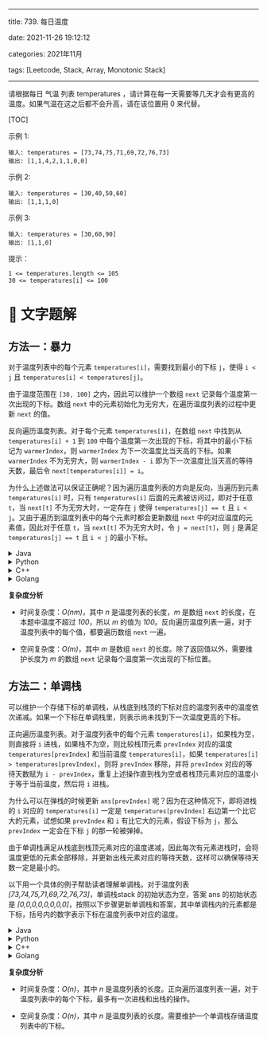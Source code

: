 
---
title: 739. 每日温度

date: 2021-11-26 19:12:12

categories: 2021年11月

tags: [Leetcode, Stack, Array, Monotonic Stack]

---


请根据每日 气温 列表 temperatures ，请计算在每一天需要等几天才会有更高的温度。如果气温在这之后都不会升高，请在该位置用 0 来代替。

<!-- more -->


[TOC]



示例 1:

    输入: temperatures = [73,74,75,71,69,72,76,73]
    输出: [1,1,4,2,1,1,0,0]
示例 2:

    输入: temperatures = [30,40,50,60]
    输出: [1,1,1,0]
示例 3:

    输入: temperatures = [30,60,90]
    输出: [1,1,0]


提示：

    1 <= temperatures.length <= 105
    30 <= temperatures[i] <= 100

# 📖 文字题解
## 方法一：暴力

对于温度列表中的每个元素 `temperatures[i]`，需要找到最小的下标 `j`，使得 `i < j` 且 `temperatures[i] < temperatures[j]`。

由于温度范围在 `[30, 100]` 之内，因此可以维护一个数组 `next` 记录每个温度第一次出现的下标。数组 `next` 中的元素初始化为无穷大，在遍历温度列表的过程中更新 `next` 的值。

反向遍历温度列表。对于每个元素 `temperatures[i]`，在数组 `next` 中找到从 `temperatures[i] + 1` 到 `100` 中每个温度第一次出现的下标，将其中的最小下标记为 `warmerIndex`，则 `warmerIndex` 为下一次温度比当天高的下标。如果 `warmerIndex` 不为无穷大，则 `warmerIndex - i` 即为下一次温度比当天高的等待天数，最后令 `next[temperatures[i]] = i`。

为什么上述做法可以保证正确呢？因为遍历温度列表的方向是反向，当遍历到元素 `temperatures[i]` 时，只有 `temperatures[i]` 后面的元素被访问过，即对于任意 `t`，当 `next[t]` 不为无穷大时，一定存在 `j` 使得 `temperatures[j] == t` 且 `i < j`。又由于遍历到温度列表中的每个元素时都会更新数组 `next` 中的对应温度的元素值，因此对于任意 `t`，当 `next[t]` 不为无穷大时，令 `j = next[t]`，则 `j` 是满足 `temperatures[j] == t` 且 `i < j` 的最小下标。

<details>
    <summary>Java</summary>
    
```Java [sol1-Java]
class Solution {
    public int[] dailyTemperatures(int[] temperatures) {
        int length = temperatures.length;
        int[] ans = new int[length];
        int[] next = new int[101];
        Arrays.fill(next, Integer.MAX_VALUE);
        for (int i = length - 1; i >= 0; --i) {
            int warmerIndex = Integer.MAX_VALUE;
            for (int t = temperatures[i] + 1; t <= 100; ++t) {
                if (next[t] < warmerIndex) {
                    warmerIndex = next[t];
                }
            }
            if (warmerIndex < Integer.MAX_VALUE) {
                ans[i] = warmerIndex - i;
            }
            next[temperatures[i]] = i;
        }
        return ans;
    }
}
```
</details>
<details>
    <summary>Python</summary>
    
```Python [sol1-Python3]
class Solution:
    def dailyTemperatures(self, temperatures: List[int]) -> List[int]:
        n = len(temperatures)
        ans, nxt, big = [0] * n, dict(), 10**9
        for i in range(n - 1, -1, -1):
            warmer_index = min(nxt.get(t, big) for t in range(temperatures[i] + 1, 102))
            if warmer_index != big:
                ans[i] = warmer_index - i
            nxt[temperatures[i]] = i
        return ans
```
</details>
<details>
    <summary>C++</summary>
    
```C++ [sol1-C++]
class Solution {
public:
    vector<int> dailyTemperatures(vector<int>& temperatures) {
        int n = temperatures.size();
        vector<int> ans(n), next(101, INT_MAX);
        for (int i = n - 1; i >= 0; --i) {
            int warmerIndex = INT_MAX;
            for (int t = temperatures[i] + 1; t <= 100; ++t) {
                warmerIndex = min(warmerIndex, next[t]);
            }
            if (warmerIndex != INT_MAX) {
                ans[i] = warmerIndex - i;
            }
            next[temperatures[i]] = i;
        }
        return ans;
    }
};
```
</details>
<details>
    <summary>Golang</summary>
    
```golang [sol1-Golang]
func dailyTemperatures(temperatures []int) []int {
    length := len(temperatures)
    ans := make([]int, length)
    next := make([]int, 101)
    for i := 0; i < 101; i++ {
        next[i] = math.MaxInt32
    }
    for i := length - 1; i >= 0; i-- {
        warmerIndex := math.MaxInt32
        for t := temperatures[i] + 1; t <= 100; t++ {
            if next[t] < warmerIndex {
                warmerIndex = next[t]
            }
        }
        if warmerIndex < math.MaxInt32 {
            ans[i] = warmerIndex - i
        }
        next[temperatures[i]] = i
    }
    return ans
}
```
</details>

**复杂度分析**

* 时间复杂度：*O(nm)*，其中 *n* 是温度列表的长度，*m* 是数组 `next` 的长度，在本题中温度不超过 *100*，所以 *m* 的值为 *100*。反向遍历温度列表一遍，对于温度列表中的每个值，都要遍历数组 `next` 一遍。

* 空间复杂度：*O(m)*，其中 *m* 是数组 `next` 的长度。除了返回值以外，需要维护长度为 *m* 的数组 `next` 记录每个温度第一次出现的下标位置。

## 方法二：单调栈

可以维护一个存储下标的单调栈，从栈底到栈顶的下标对应的温度列表中的温度依次递减。如果一个下标在单调栈里，则表示尚未找到下一次温度更高的下标。

正向遍历温度列表。对于温度列表中的每个元素 `temperatures[i]`，如果栈为空，则直接将 `i` 进栈，如果栈不为空，则比较栈顶元素 `prevIndex` 对应的温度 `temperatures[prevIndex]` 和当前温度 `temperatures[i]`，如果 `temperatures[i] > temperatures[prevIndex]`，则将 `prevIndex` 移除，并将 `prevIndex` 对应的等待天数赋为 `i - prevIndex`，重复上述操作直到栈为空或者栈顶元素对应的温度小于等于当前温度，然后将 `i` 进栈。

为什么可以在弹栈的时候更新 `ans[prevIndex]` 呢？因为在这种情况下，即将进栈的 `i` 对应的 `temperatures[i]` 一定是 `temperatures[prevIndex]` 右边第一个比它大的元素，试想如果 `prevIndex` 和 `i` 有比它大的元素，假设下标为 `j`，那么 `prevIndex` 一定会在下标 `j` 的那一轮被弹掉。

由于单调栈满足从栈底到栈顶元素对应的温度递减，因此每次有元素进栈时，会将温度更低的元素全部移除，并更新出栈元素对应的等待天数，这样可以确保等待天数一定是最小的。

以下用一个具体的例子帮助读者理解单调栈。对于温度列表 *[73,74,75,71,69,72,76,73]*，单调栈stack  的初始状态为空，答案 ans 的初始状态是 *[0,0,0,0,0,0,0,0]*，按照以下步骤更新单调栈和答案，其中单调栈内的元素都是下标，括号内的数字表示下标在温度列表中对应的温度。


<details>
    <summary>Java</summary>
    
```Java [sol2-Java]
class Solution {
    public int[] dailyTemperatures(int[] temperatures) {
        int length = temperatures.length;
        int[] ans = new int[length];
        Deque<Integer> stack = new LinkedList<Integer>();
        for (int i = 0; i < length; i++) {
            int temperature = temperatures[i];
            while (!stack.isEmpty() && temperature > temperatures[stack.peek()]) {
                int prevIndex = stack.pop();
                ans[prevIndex] = i - prevIndex;
            }
            stack.push(i);
        }
        return ans;
    }
}
```

</details>
<details>
    <summary>Python</summary>
    
```Python [sol2-Python3]
class Solution:
    def dailyTemperatures(self, temperatures: List[int]) -> List[int]:
        length = len(temperatures)
        ans = [0] * length
        stack = []
        for i in range(length):
            temperature = temperatures[i]
            while stack and temperature > temperatures[stack[-1]]:
                prev_index = stack.pop()
                ans[prev_index] = i - prev_index
            stack.append(i)
        return ans
```

</details>
<details>
    <summary>C++</summary>
    
```C++ [sol2-C++]
class Solution {
public:
    vector<int> dailyTemperatures(vector<int>& temperatures) {
        int n = temperatures.size();
        vector<int> ans(n);
        stack<int> s;
        for (int i = 0; i < n; ++i) {
            while (!s.empty() && temperatures[i] > temperatures[s.top()]) {
                int previousIndex = s.top();
                ans[previousIndex] = i - previousIndex;
                s.pop();
            }
            s.push(i);
        }
        return ans;
    }
};
```

</details>
<details>
    <summary>Golang</summary>
    
```golang [sol2-Golang]
func dailyTemperatures(temperatures []int) []int {
    length := len(temperatures)
    ans := make([]int, length)
    stack := []int{}
    for i := 0; i < length; i++ {
        temperature := temperatures[i]
        for len(stack) > 0 && temperature > temperatures[stack[len(stack)-1]] {
            prevIndex := stack[len(stack)-1]
            stack = stack[:len(stack)-1]
            ans[prevIndex] = i - prevIndex
        }
        stack = append(stack, i)
    }
    return ans
}
```

</details>


**复杂度分析**

* 时间复杂度：*O(n)*，其中 *n* 是温度列表的长度。正向遍历温度列表一遍，对于温度列表中的每个下标，最多有一次进栈和出栈的操作。

* 空间复杂度：*O(n)*，其中 *n* 是温度列表的长度。需要维护一个单调栈存储温度列表中的下标。


[^1]:https://leetcode-cn.com/problems/daily-temperatures/solution/mei-ri-wen-du-by-leetcode-solution/